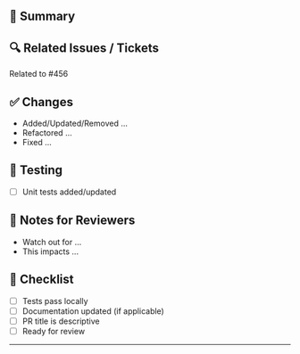 ## 📌 Summary

<!-- Briefly describe the purpose of this PR and what it addresses. -->

## 🔍 Related Issues / Tickets

<!-- Link to any relevant issues, tickets, or discussions. -->
Related to #456

## ✅ Changes

<!-- List key changes made in this PR. Use bullet points for clarity. -->
- Added/Updated/Removed ...
- Refactored ...
- Fixed ...

## 🧪 Testing

<!-- Describe how this was tested. Include manual steps, automated tests, screenshots, etc. -->
- [ ] Unit tests added/updated


## 📎 Notes for Reviewers

<!-- Any specific areas to focus on, edge cases, or decisions worth highlighting. -->
- Watch out for ...
- This impacts ...

## 📁 Checklist

<!-- Ensure all necessary steps are completed before merging. -->
- [ ] Tests pass locally
- [ ] Documentation updated (if applicable)
- [ ] PR title is descriptive
- [ ] Ready for review

---

